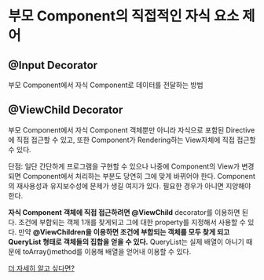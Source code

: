 # 부모 Component의 직접적인 자식 요소 제어
## @Input Decorator
부모 Component에서 자식 Component로 데이터를 전달하는 방법

## @ViewChild Decorator
부모 Component에서 자식 Component 객체뿐만 아니라 자식으로 포함된 Directive에 직접 접근할 수 있고, 또한 Component가 Rendering하는 View자체에 직접 접근할 수 있다.

단점: 일단 간단하게 프로그램을 구현할 수 있으나 나중에 Component의 View가 변경되면 Component에서 처리하는 부분도 당연히 그에 맞게 바뀌어야 한다. Component의 재사용성과 유지보수성에 문제가 생길 여지가 있다.
필요한 경우가 아니면 지양해야한다.

**자식 Component 객체에 직접 접근하려면 @ViewChild** decorator를 이용하면 된다. 
조건에 부합되는 객체 1개를 찾게되고 그에 대한 property를 지정해서 사용할 수 있다. 만약 **@ViewChildren을 이용하면 조건에 부합되는 객체를 모두 찾게 되고 QueryList 형태로 객체들의 집합을 얻을 수 있다.** 
QueryList는 실제 배열이 아니기 때문에 toArray()method를 이용해 배열을 얻어내 이용할 수 있다.

[더 자세히 알고 싶다면?](https://js2prince.tistory.com/entry/Angular-ViewChild-%EB%8D%B0%EC%9D%B4%ED%84%B0%EA%B3%B5%EC%9C%A0)
